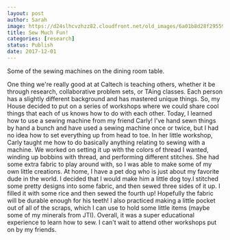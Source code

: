 ```yaml
---
layout: post
author: Sarah
image: https://d24slhcvzhzz82.cloudfront.net/old_images/6a01b8d28f2955970c01b7c934bf01970b-pi.jpg
title: Sew Much Fun!
categories: [research]
status: Publish
date: 2017-12-01
---
```



Some of the sewing machines on the dining room table.

  One thing we're really good at at Caltech is teaching others, whether it be through research, collaborative problem sets, or TAing classes. Each person has a slightly different background and has mastered unique things. So, my House decided to put on a series of workshops where we could share cool things that each of us knows how to do with each other. Today, I learned how to use a sewing machine from my friend Carly!
  I've hand sewn things by hand a bunch and have used a sewing machine once or twice, but I had no idea how to set everything up from head to toe. In her little workshop, Carly taught me how to do basically anything relating to sewing with a machine. We worked on setting it up with the colors of thread I wanted, winding up bobbins with thread, and performing different stitches. She had some extra fabric to play around with, so I was able to make some of my own little creations. At home, I have a pet dog who is just about my favorite dude in the world. I decided that I would make him a little dog toy.I stitched some pretty designs into some fabric, and then sewed three sides of it up. I filled it with some rice and then sewed the fourth up! Hopefully the fabric will be durable enough for his teeth!
  I also practiced making a little pocket out of all of the scraps, which I can use to hold some little items (maybe some of my minerals from JTI). Overall, it was a super educational experience to learn how to sew. I can't wait to attend other workshops put on by my friends.


